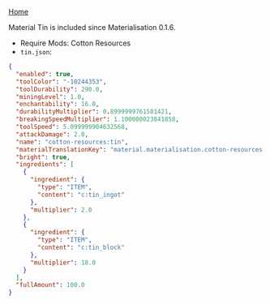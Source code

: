 [Home](https://shedaniel.me/MaterialisationData/)

Material Tin is included since Materialisation 0.1.6.
- Require Mods: Cotton Resources
- `tin.json`:
```json
{
  "enabled": true,
  "toolColor": "-10244353",
  "toolDurability": 290.0,
  "miningLevel": 1.0,
  "enchantability": 16.0,
  "durabilityMultiplier": 0.8999999761581421,
  "breakingSpeedMultiplier": 1.100000023841858,
  "toolSpeed": 5.099999904632568,
  "attackDamage": 2.0,
  "name": "cotton-resources:tin",
  "materialTranslationKey": "material.materialisation.cotton-resources.tin",
  "bright": true,
  "ingredients": [
    {
      "ingredient": {
        "type": "ITEM",
        "content": "c:tin_ingot"
      },
      "multiplier": 2.0
    },
    {
      "ingredient": {
        "type": "ITEM",
        "content": "c:tin_block"
      },
      "multiplier": 18.0
    }
  ],
  "fullAmount": 100.0
}
```
